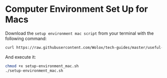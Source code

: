 # Computer Environment Set Up for Macs

Download the `setup environment mac script` from your terminal with the following command:

```bash
curl https://raw.githubusercontent.com/Wolox/tech-guides/master/useful-scripts/scripts/setup-environment_mac.sh > setup-environment_mac.sh
```

And execute it:

```bash
chmod +x setup-environment_mac.sh
./setup-environment_mac.sh
```
